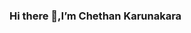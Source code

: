 ### Hi there 👋,I’m Chethan Karunakara

<!--
**ChethanKarunakara/ChethanKarunakara** is a ✨ _special_ ✨ repository because its `README.md` (this file) appears on your GitHub profile.

I am a Data Analyst

* 📜 - Currently working on boosting my productivity by creating metrics and visualizations to track its performance
* 👀 - I'm interested in Data Analytics and Data Science
* 🌱 - Currently learning about Dimensionality Reduction using PCA for Machine Learning

## Connect with me:
<p>
  <a href="https://www.linkedin.com/in/chethan-karunakara-19571b1b9/">
    <img src="https://i.stack.imgur.com/gVE0j.png" alt="linkedin"> LinkedIn
  </a>
  <a href="mailto:chethan.karunakara@gmail.com" rel="nofollow noreferrer">
    <img width="22px" src="https://upload.wikimedia.org/wikipedia/commons/7/7e/Gmail_icon_%282020%29.svg" alt="linkedin"> Gmail
  </a>
</p>

## 🧰 Languages and Tools:
Python (Pandas, Matplotlib, Seaborn, Scikit-learn, PySpark), SQL, R, Tableau, DBT, Hadoop, AWS Redshift, BigQuery, Snowflake, Jupiter Notebook, Fivetran, Machine Learning, Deep Learning, MongoDB, Excel, Github.

## My Github Stats:
![GitHub stats](https://github-readme-stats.vercel.app/api?username=ChethanKarunakara&show_icons=true&theme=tokyonight)
![Top Langs](https://github-readme-stats.vercel.app/api/top-langs/?username=jChethanKarunakara&theme=tokyonight)
